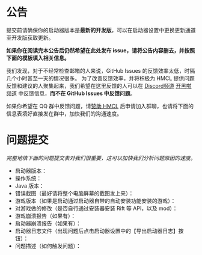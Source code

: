 # 公告

提交前请确保你的启动器版本是**最新的开发版**，可以在启动器设置中更换更新通道至开发版获取更新。

**如果你在阅读完本公告后仍然希望在此处发布 issue，请将公告内容删去，并按照下面的模板填入相关信息。**



我们发现，对于不经常检查邮箱的人来说，GitHub Issues 的反馈效率太低，时隔几个小时甚至一天的情况很多。
为了改善反馈效率，并将积极为 HMCL 提供问题反馈和建议的人聚集起来，我们希望在这里反馈的人可以在 [Discord频道](https://discord.gg/jVvC7HfM6U)  [开黑啦频道](https://kaihei.co/Kx7n3t) 中反馈信息，**而不在 GitHub Issues 中反馈问题**。

如果你希望在 QQ 群中反馈问题，请[赞助 HMCL](https://afdian.net/@huanghongxun) 后申请加入群聊，也请将下面的信息表填好直接发在群中，加快我们的沟通速度。



# 问题提交

*完整地填下面的问题提交表对我们很重要，这可以加快我们分析问题原因的速度。*

* 启动器版本：
* 操作系统：
* Java 版本：
* 错误截图（最好请将整个电脑屏幕的截图发上来）：
* 游戏版本（如果是启动通过启动器自带的自动安装功能安装的游戏）：
* 对游戏做的修改（是否自行通过安装器安装 Rift 等 API，以及 mod）：
* 游戏崩溃报告（如果有）：
* 启动器崩溃报告（如果有）：
* 启动器日志文件（出现问题后点击启动器设置中的【导出启动器日志】按钮）：
* 问题描述（如何触发问题）：
